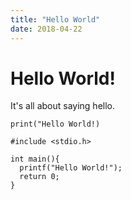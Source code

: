 ```yaml
---
title: "Hello World"
date: 2018-04-22
---
```


# Hello World!

It's all about saying hello.

```
print("Hello World!)
```

```
#include <stdio.h>

int main(){
  printf("Hello World!");
  return 0;
}
```
